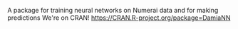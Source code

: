 A package for training neural networks on Numerai data and for making predictions
We're on CRAN!
https://CRAN.R-project.org/package=DamiaNN
